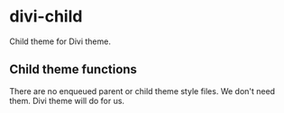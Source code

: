 # divi-child
Child theme for Divi theme.

## Child theme functions
There are no enqueued parent or child theme style files. We don't need them. Divi theme will do for us.
